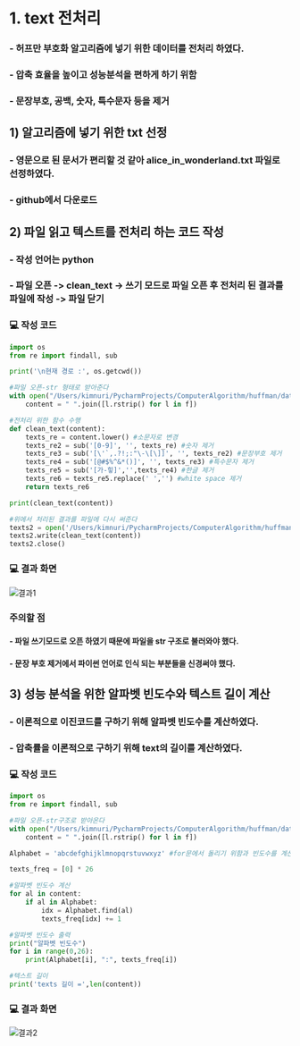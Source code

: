 # 1. text 전처리
### - 허프만 부호화 알고리즘에 넣기 위한 데이터를 전처리 하였다.
### - 압축 효율을 높이고 성능분석을 편하게 하기 위함
### - 문장부호, 공백, 숫자, 특수문자 등을 제거
## **1) 알고리즘에 넣기 위한 txt 선정**
### - 영문으로 된 문서가 편리할 것 같아 alice_in_wonderland.txt 파일로 선정하였다.
### - github에서 다운로드
## **2) 파일 읽고 텍스트를 전처리 하는 코드 작성**
### - 작성 언어는 python
### - 파일 오픈 -> clean_text -> 쓰기 모드로 파일 오픈 후 전처리 된 결과를 파일에 작성 -> 파일 닫기
### 💻 작성 코드
```python
import os
from re import findall, sub

print('\n현재 경로 :', os.getcwd())

#파일 오픈-str 형태로 받아준다
with open("/Users/kimnuri/PycharmProjects/ComputerAlgorithm/huffman/data/alice_in_wonderland.txt") as f:
    content = " ".join([l.rstrip() for l in f])

#전처리 위한 함수 수행
def clean_text(content):
    texts_re = content.lower() #소문자로 변경
    texts_re2 = sub('[0-9]', '', texts_re) #숫자 제거
    texts_re3 = sub('[\'`,.?!;:"\-\[\]]', '', texts_re2) #문장부호 제거
    texts_re4 = sub('[@#$%^&*()]', '', texts_re3) #특수문자 제거
    texts_re5 = sub('[가-힣]','',texts_re4) #한글 제거
    texts_re6 = texts_re5.replace(' ','') #white space 제거
    return texts_re6

print(clean_text(content))

#위에서 처리된 결과를 파일에 다시 써준다
texts2 = open('/Users/kimnuri/PycharmProjects/ComputerAlgorithm/huffman/data/alice_in_wonderland.txt',mode='w',encoding='UTF8')
texts2.write(clean_text(content))
texts2.close()
```
### 💻 결과 화면
![결과1](https://user-images.githubusercontent.com/101931446/162650590-8cc73f34-e246-4459-80ac-b693f4ed0fab.png)
### **주의할 점**
#### - 파일 쓰기모드로 오픈 하였기 때문에 파일을 str 구조로 불러와야 했다.
#### - 문장 부호 제거에서 파이썬 언어로 인식 되는 부분들을 신경써야 했다.
## **3) 성능 분석을 위한 알파벳 빈도수와 텍스트 길이 계산**
### - 이론적으로 이진코드를 구하기 위해 알파벳 빈도수를 계산하였다.
### - 압축률을 이론적으로 구하기 위해 text의 길이를 계산하였다.
### 💻 작성 코드
```python
import os
from re import findall, sub

#파일 오픈-str구조로 받아온다
with open("/Users/kimnuri/PycharmProjects/ComputerAlgorithm/huffman/data/alice_in_wonderland.txt") as f:
    content = " ".join([l.rstrip() for l in f])

Alphabet = 'abcdefghijklmnopqrstuvwxyz' #for문에서 돌리기 위함과 빈도수를 계산하기 위해 미리 문자열을 만들어준다

texts_freq = [0] * 26

#알파벳 빈도수 계산
for al in content:
    if al in Alphabet:
        idx = Alphabet.find(al)
        texts_freq[idx] += 1

#알파벳 빈도수 출력
print("알파벳 빈도수")
for i in range(0,26):
    print(Alphabet[i], ":", texts_freq[i])

#텍스트 길이
print('texts 길이 =',len(content))
```
### 💻 결과 화면
![결과2](https://user-images.githubusercontent.com/101931446/162650689-7638a4a1-2557-47ec-a396-91296cd06181.png)


